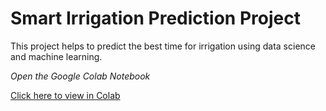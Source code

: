 # Smart Irrigation Prediction Project

This project helps to predict the best time for irrigation using data science and machine learning.

*Open the Google Colab Notebook*

[Click here to view in Colab](https://colab.research.google.com/github/Kavitha04-04Sonachalam/smart-irrigation/blob/main/SMART_IRRIGATION_PREDICTION.ipynb)
